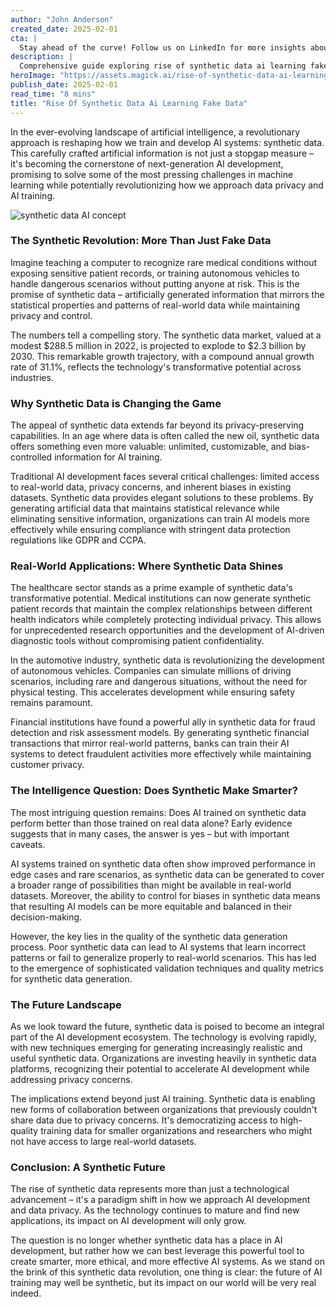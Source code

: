 ```yaml
---
author: "John Anderson"
created_date: 2025-02-01
cta: |
  Stay ahead of the curve! Follow us on LinkedIn for more insights about rise of synthetic data ai learning fake data and other cutting-edge developments in AI and technology.
description: |
  Comprehensive guide exploring rise of synthetic data ai learning fake data and its impact on modern technology.
heroImage: "https://assets.magick.ai/rise-of-synthetic-data-ai-learning-fake-data.png"
publish_date: 2025-02-01
read_time: "8 mins"
title: "Rise Of Synthetic Data Ai Learning Fake Data"
---
```


In the ever-evolving landscape of artificial intelligence, a revolutionary approach is reshaping how we train and develop AI systems: synthetic data. This carefully crafted artificial information is not just a stopgap measure – it's becoming the cornerstone of next-generation AI development, promising to solve some of the most pressing challenges in machine learning while potentially revolutionizing how we approach data privacy and AI training.

![synthetic data AI concept](https://images.magick.ai/synthetic-data-ai-concept.jpg)

### The Synthetic Revolution: More Than Just Fake Data

Imagine teaching a computer to recognize rare medical conditions without exposing sensitive patient records, or training autonomous vehicles to handle dangerous scenarios without putting anyone at risk. This is the promise of synthetic data – artificially generated information that mirrors the statistical properties and patterns of real-world data while maintaining privacy and control.

The numbers tell a compelling story. The synthetic data market, valued at a modest $288.5 million in 2022, is projected to explode to $2.3 billion by 2030. This remarkable growth trajectory, with a compound annual growth rate of 31.1%, reflects the technology's transformative potential across industries.

### Why Synthetic Data is Changing the Game

The appeal of synthetic data extends far beyond its privacy-preserving capabilities. In an age where data is often called the new oil, synthetic data offers something even more valuable: unlimited, customizable, and bias-controlled information for AI training.

Traditional AI development faces several critical challenges: limited access to real-world data, privacy concerns, and inherent biases in existing datasets. Synthetic data provides elegant solutions to these problems. By generating artificial data that maintains statistical relevance while eliminating sensitive information, organizations can train AI models more effectively while ensuring compliance with stringent data protection regulations like GDPR and CCPA.

### Real-World Applications: Where Synthetic Data Shines

The healthcare sector stands as a prime example of synthetic data's transformative potential. Medical institutions can now generate synthetic patient records that maintain the complex relationships between different health indicators while completely protecting individual privacy. This allows for unprecedented research opportunities and the development of AI-driven diagnostic tools without compromising patient confidentiality.

In the automotive industry, synthetic data is revolutionizing the development of autonomous vehicles. Companies can simulate millions of driving scenarios, including rare and dangerous situations, without the need for physical testing. This accelerates development while ensuring safety remains paramount.

Financial institutions have found a powerful ally in synthetic data for fraud detection and risk assessment models. By generating synthetic financial transactions that mirror real-world patterns, banks can train their AI systems to detect fraudulent activities more effectively while maintaining customer privacy.

### The Intelligence Question: Does Synthetic Make Smarter?

The most intriguing question remains: Does AI trained on synthetic data perform better than those trained on real data alone? Early evidence suggests that in many cases, the answer is yes – but with important caveats.

AI systems trained on synthetic data often show improved performance in edge cases and rare scenarios, as synthetic data can be generated to cover a broader range of possibilities than might be available in real-world datasets. Moreover, the ability to control for biases in synthetic data means that resulting AI models can be more equitable and balanced in their decision-making.

However, the key lies in the quality of the synthetic data generation process. Poor synthetic data can lead to AI systems that learn incorrect patterns or fail to generalize properly to real-world scenarios. This has led to the emergence of sophisticated validation techniques and quality metrics for synthetic data generation.

### The Future Landscape

As we look toward the future, synthetic data is poised to become an integral part of the AI development ecosystem. The technology is evolving rapidly, with new techniques emerging for generating increasingly realistic and useful synthetic data. Organizations are investing heavily in synthetic data platforms, recognizing their potential to accelerate AI development while addressing privacy concerns.

The implications extend beyond just AI training. Synthetic data is enabling new forms of collaboration between organizations that previously couldn't share data due to privacy concerns. It's democratizing access to high-quality training data for smaller organizations and researchers who might not have access to large real-world datasets.

### Conclusion: A Synthetic Future

The rise of synthetic data represents more than just a technological advancement – it's a paradigm shift in how we approach AI development and data privacy. As the technology continues to mature and find new applications, its impact on AI development will only grow.

The question is no longer whether synthetic data has a place in AI development, but rather how we can best leverage this powerful tool to create smarter, more ethical, and more effective AI systems. As we stand on the brink of this synthetic data revolution, one thing is clear: the future of AI training may well be synthetic, but its impact on our world will be very real indeed.